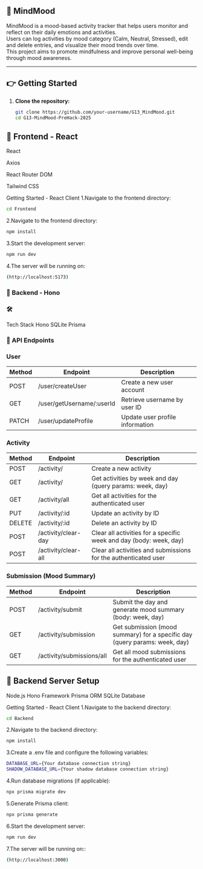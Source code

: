 ## :brain: MindMood  
MindMood is a mood-based activity tracker that helps users monitor and reflect on their daily emotions and activities.  
Users can log activities by mood category (Calm, Neutral, Stressed), edit and delete entries, and visualize their mood trends over time.  
This project aims to promote mindfulness and improve personal well-being through mood awareness.

---

## :point_right: Getting Started

1. **Clone the repository:**  
   ```bash
   git clone https://github.com/your-username/G13_MindMood.git
   cd G13-MindMood-PreHack-2025


## :robot: Frontend - React

React

Axios

React Router DOM

Tailwind CSS

Getting Started - React Client
1.Navigate to the frontend directory:
 ```bash
cd Frontend
   ```
2.Navigate to the frontend directory:
 ```bash
npm install
   ```

3.Start the development server:
 ```bash
npm run dev
 ```
4.The server will be running on:
 ```bash
(http://localhost:5173)
 ```

### :wrench: Backend - Hono
### :hammer_and_wrench: 
Tech Stack
Hono
SQLite
Prisma

### :robot: API Endpoints
### User
| Method | Endpoint               | Description                               |
|--------|------------------------|-------------------------------------------|
| POST   | /user/createUser       | Create a new user account                  |
| GET    | /user/getUsername/:userId | Retrieve username by user ID               |
| PATCH  | /user/updateProfile    | Update user profile information            |

### Activity
| Method | Endpoint                      | Description                                 |
|--------|-------------------------------|---------------------------------------------|
| POST   | /activity/                    | Create a new activity                        |
| GET    | /activity/                    | Get activities by week and day (query params: week, day) |
| GET    | /activity/all                 | Get all activities for the authenticated user |
| PUT    | /activity/:id                 | Update an activity by ID                     |
| DELETE | /activity/:id                 | Delete an activity by ID                     |
| POST   | /activity/clear-day           | Clear all activities for a specific week and day (body: week, day) |
| POST   | /activity/clear-all           | Clear all activities and submissions for the authenticated user |

### Submission (Mood Summary)
| Method | Endpoint                       | Description                                |
|--------|-------------------------------|--------------------------------------------|
| POST   | /activity/submit               | Submit the day and generate mood summary (body: week, day) |
| GET    | /activity/submission           | Get submission (mood summary) for a specific day (query params: week, day) |
| GET    | /activity/submissions/all      | Get all mood submissions for the authenticated user |


## :robot: Backend Server Setup
Node.js
Hono Framework
Prisma ORM
SQLite Database

Getting Started - React Client
1.Navigate to the backend directory:
 ```bash
cd Backend
   ```
2.Navigate to the backend directory:
 ```bash
npm install
   ```
3.Create a .env file and configure the following variables:
 ```bash
DATABASE_URL={Your database connection string}
SHADOW_DATABASE_URL={Your shadow database connection string}
 ```
4.Run database migrations (if applicable):
 ```bash
npx prisma migrate dev
 ```
5.Generate Prisma client:
 ```bash
npx prisma generate
 ```
6.Start the development server:
 ```bash
npm run dev
 ```
7.The server will be running on::
 ```bash
(http://localhost:3000)
 ```
